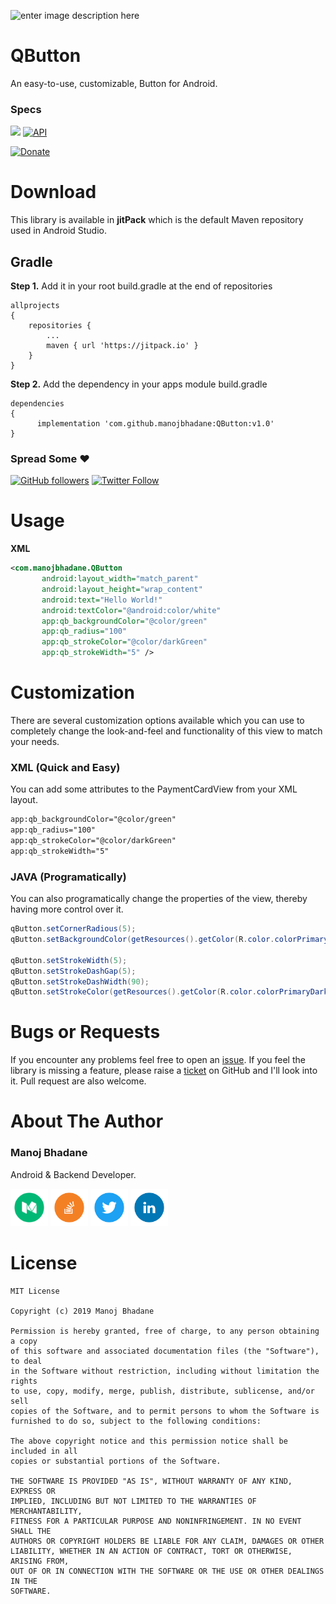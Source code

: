 ![enter image description here](https://raw.githubusercontent.com/manojbhadane/QButton/master/qbuttonbanner.png?token=AKPddlQNgRZT1DbSR_pBUSw70a1Yrrzcks5cUIfvwA%3D%3D)

# QButton
An easy-to-use, customizable, Button for Android.


### Specs
[![](https://jitpack.io/v/manojbhadane/QButton.svg)](https://jitpack.io/#manojbhadane/QButton)
[![API](https://img.shields.io/badge/API-15%2B-orange.svg?style=flat)](https://android-arsenal.com/api?level=15) 
<!---[![Android Arsenal](https://img.shields.io/badge/Android%20Arsenal-Payment%20Card%20View-brightgreen.svg?style=plastic)](https://android-arsenal.com/details/1/7417)-->
[![Donate](https://img.shields.io/badge/Donate-PayPal-blue.svg)](https://paypal.me/manojbhadane)
<!---[![License](https://img.shields.io/badge/License-Apache%202.0-blue.svg)](https://opensource.org/licenses/Apache-2.0) -->

# Download

This library is available in **jitPack** which is the default Maven repository used in Android Studio.

## Gradle 
**Step 1.** Add it in your root build.gradle at the end of repositories
```
allprojects 
{
	repositories {
		...
		maven { url 'https://jitpack.io' }
	}
}
```

**Step 2.** Add the dependency in your apps module build.gradle
```
dependencies 
{
	  implementation 'com.github.manojbhadane:QButton:v1.0'
}
```

### Spread Some :heart:
[![GitHub followers](https://img.shields.io/github/followers/manojbhadane.svg?style=social&label=Follow)](https://github.com/manojbhadane)  [![Twitter Follow](https://img.shields.io/twitter/follow/manojbhadane.svg?style=social)](https://twitter.com/Manoj_bhadane) 


# Usage
**XML**
```xml
<com.manojbhadane.QButton
       android:layout_width="match_parent"
       android:layout_height="wrap_content"
       android:text="Hello World!"
       android:textColor="@android:color/white"
       app:qb_backgroundColor="@color/green"
       app:qb_radius="100"
       app:qb_strokeColor="@color/darkGreen"
       app:qb_strokeWidth="5" />
``` 


# Customization

There are several customization options available which you can use to completely change the look-and-feel and functionality of this view to match your needs.

### XML (Quick and Easy)

You can add some attributes to the PaymentCardView from your XML layout.

```xml
app:qb_backgroundColor="@color/green"
app:qb_radius="100"
app:qb_strokeColor="@color/darkGreen"
app:qb_strokeWidth="5"
```

### JAVA (Programatically)

You can also programatically change the properties of the view, thereby having more control over it.

```java
qButton.setCornerRadious(5);
qButton.setBackgroundColor(getResources().getColor(R.color.colorPrimary));

qButton.setStrokeWidth(5);
qButton.setStrokeDashGap(5);
qButton.setStrokeDashWidth(90);
qButton.setStrokeColor(getResources().getColor(R.color.colorPrimaryDark));
```

# Bugs or Requests

If you encounter any problems feel free to open an [issue](https://github.com/manojbhadane/QButton/issues/new?assignees=&labels=&template=bug_report.md). If you feel the library is missing a feature, please raise a [ticket](https://github.com/manojbhadane/QButton/issues/new?assignees=&labels=&template=feature_request.md) on GitHub and I'll look into it. Pull request are also welcome. 


# About The Author

### Manoj Bhadane

Android & Backend Developer.


<a href="https://medium.com/@manojbhadane"><img src="https://github.com/manojbhadane/Social-Icons/blob/master/medium-icon.png?raw=true" width="60"></a>
<a href="https://stackoverflow.com/users/4034678/manoj-bhadane"><img src="https://github.com/manojbhadane/Social-Icons/blob/master/stackoverflow-icon.png?raw=true" width="60"></a>
<a href="https://twitter.com/Manoj_bhadane"><img src="https://github.com/manojbhadane/Social-Icons/blob/master/twitter-icon.png?raw=true" width="60"></a>
<a href="https://in.linkedin.com/in/manojbhadane"><img src="https://github.com/manojbhadane/Social-Icons/blob/master/linkedin-icon.png?raw=true" width="60"></a>

# License

```
MIT License

Copyright (c) 2019 Manoj Bhadane

Permission is hereby granted, free of charge, to any person obtaining a copy
of this software and associated documentation files (the "Software"), to deal
in the Software without restriction, including without limitation the rights
to use, copy, modify, merge, publish, distribute, sublicense, and/or sell
copies of the Software, and to permit persons to whom the Software is
furnished to do so, subject to the following conditions:

The above copyright notice and this permission notice shall be included in all
copies or substantial portions of the Software.

THE SOFTWARE IS PROVIDED "AS IS", WITHOUT WARRANTY OF ANY KIND, EXPRESS OR
IMPLIED, INCLUDING BUT NOT LIMITED TO THE WARRANTIES OF MERCHANTABILITY,
FITNESS FOR A PARTICULAR PURPOSE AND NONINFRINGEMENT. IN NO EVENT SHALL THE
AUTHORS OR COPYRIGHT HOLDERS BE LIABLE FOR ANY CLAIM, DAMAGES OR OTHER
LIABILITY, WHETHER IN AN ACTION OF CONTRACT, TORT OR OTHERWISE, ARISING FROM,
OUT OF OR IN CONNECTION WITH THE SOFTWARE OR THE USE OR OTHER DEALINGS IN THE
SOFTWARE.
```



